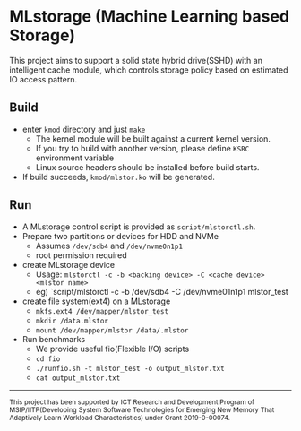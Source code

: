 # MLstorage (Machine Learning based Storage)

This project aims to support a solid state hybrid drive(SSHD) with an intelligent cache module,
which controls storage policy based on estimated IO access pattern.

## Build

- enter `kmod` directory and just `make`
  - The kernel module will be built against a current kernel version.
  - If you try to build with another version, please define `KSRC` environment variable
  - Linux source headers should be installed before build starts.
- If build succeeds, `kmod/mlstor.ko` will be generated.

## Run

- A MLstorage control script is provided as `script/mlstorctl.sh`.
- Prepare two partitions or devices for HDD and NVMe
  - Assumes `/dev/sdb4` and `/dev/nvme0n1p1`
  - root permission required
- create MLstorage device
  - Usage: `mlstorctl -c -b <backing device> -C <cache device> <mlstor name> `
  - eg) `script/mlstorctl -c -b /dev/sdb4 -C /dev/nvme01n1p1 mlstor_test
- create file system(ext4) on a MLstorage
   - `mkfs.ext4 /dev/mapper/mlstor_test`
   - `mkdir /data.mlstor`
   - `mount /dev/mapper/mlstor /data/.mlstor`
- Run benchmarks
	- We provide useful fio(Flexible I/O) scripts
	- `cd fio`
	- `./runfio.sh -t mlstor_test -o output_mlstor.txt`
	- `cat output_mlstor.txt`

<hr>
<sub>This project has been supported by ICT Research and Development Program of MSIP/IITP(Developing System Software Technologies for Emerging New Memory That Adaptively Learn Workload Characteristics) under Grant 2019-0-00074.</sub>
